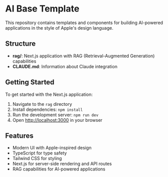 # AI Base Template

This repository contains templates and components for building AI-powered applications in the style of Apple's design language.

## Structure

- **rag/**: Next.js application with RAG (Retrieval-Augmented Generation) capabilities
- **CLAUDE.md**: Information about Claude integration

## Getting Started

To get started with the Next.js application:

1. Navigate to the `rag` directory
2. Install dependencies: `npm install`
3. Run the development server: `npm run dev`
4. Open [http://localhost:3000](http://localhost:3000) in your browser

## Features

- Modern UI with Apple-inspired design
- TypeScript for type safety
- Tailwind CSS for styling
- Next.js for server-side rendering and API routes
- RAG capabilities for AI-powered applications 
